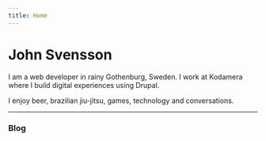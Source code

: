 ```yaml
---
title: Home
---
```


# John Svensson

I am a web developer in rainy Gothenburg, Sweden. I work at Kodamera where I build digital experiences using Drupal.

I enjoy beer, brazilian jiu-jitsu, games, technology and conversations.

---

### Blog
